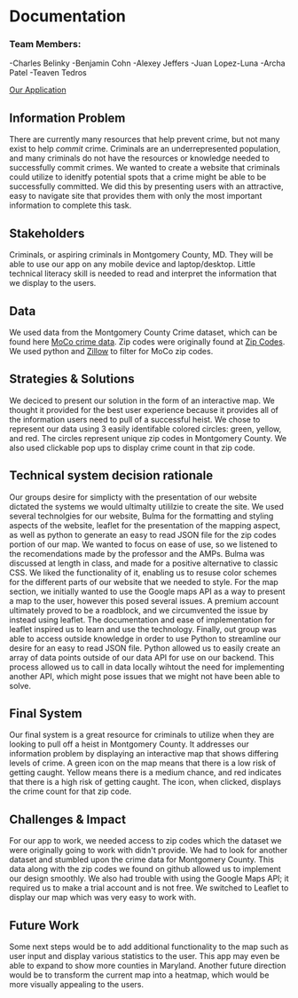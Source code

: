  # Documentation

### Team Members:
-Charles Belinky
-Benjamin Cohn
-Alexey Jeffers
-Juan Lopez-Luna
-Archa Patel
-Teaven Tedros

[Our Application](http://get-out-jail-free.herokuapp.com/)

## Information Problem
There are currently many resources that help prevent crime, but not many exist to help *commit* crime. Criminals are an underrepresented population, and many criminals do not have the resources or knowledge needed to successfully commit crimes. We wanted to create a website that criminals could utilize to idenitfy potential spots that a crime might be able to be successfully committed. We did this by presenting users with an attractive, easy to navigate site that provides them with only the most important information to complete this task.

## Stakeholders
Criminals, or aspiring criminals in Montgomery County, MD. They will be able to use our app on any mobile device and laptop/desktop. Little technical literacy skill is needed to read and interpret the information that we display to the users.

## Data
We used data from the Montgomery County Crime dataset, which can be found here [MoCo crime data](https://data.montgomerycountymd.gov/Public-Safety/Crime/icn6-v9z3).
Zip codes were originally found at [Zip Codes](https://gist.github.com/erichurst/7882666).
We used python and [Zillow](https://www.zillow.com/browse/homes/md/montgomery-county/) to filter for MoCo zip codes.

## Strategies & Solutions
We deciced to present our solution in the form of an interactive map. We thought it provided for the best user experience because it provides all of the information users need to pull of a successful heist. We chose to represent our data using 3 easily identifable colored circles: green, yellow, and red. The circles represent unique zip codes in Montgomery County. We also used clickable pop ups to display crime count in that zip code. 

## Technical system decision rationale
Our groups desire for simplicty with the presentation of our website dictated the systems we would ultimalty utililzie to create the site. We used several technolgies for our website, Bulma for the formatting and styling aspects of the website, leaflet for the presentation of the mapping aspect, as well as python to generate an easy to read JSON file for the zip codes portion of our map. We wanted to focus on ease of use, so we listened to the recomendations made by the professor and the AMPs. Bulma was discussed at length in class, and made for a positive alternative to classic CSS. We liked the functionality of it, enabling us to resuse color schemes for the different parts of our website that we needed to style. For the map section, we initially wanted to use the Google maps API as a way to present a map to the user, however this posed several issues. A premium account ultimately proved to be a roadblock, and we circumvented the issue by instead using leaflet. The documentation and ease of implementation for leaflet inspired us to learn and use the technology. Finally, out group was able to access outside knowledge in order to use Python to streamline our desire for an easy to read JSON file. Python allowed us to easily create an array of data points outside of our data API for use on our backend. This process allowed us to call in data locally wihtout the need for implementing another API, which might pose issues that we might not have been able to solve.


## Final System
Our final system is a great resource for criminals to utilize when they are looking to pull off a heist in Montgomery County. It addresses our information problem by displaying an interactive map that shows differing levels of crime. A green icon on the map means that there is a low risk of getting caught. Yellow means there is a medium chance, and red indicates that there is a high risk of getting caught. The icon, when clicked, displays the crime count for that zip code. 

## Challenges & Impact
For our app to work, we needed access to zip codes which the dataset we were originally going to work with didn't provide. We had to look for another dataset and stumbled upon the crime data for Montgomery County. This data along with the zip codes we found on github allowed us to implement our design smoothly. We also had trouble with using the Google Maps API; it required us to make a trial account and is not free. We switched to Leaflet to display our map which was very easy to work with.

## Future Work
Some next steps would be to add additional functionality to the map such as user input and display various statistics to the user. This app may even be able to expand to show more counties in Maryland. 
Another future direction would be to transform the current map into a heatmap, which would be more visually appealing to the users. 